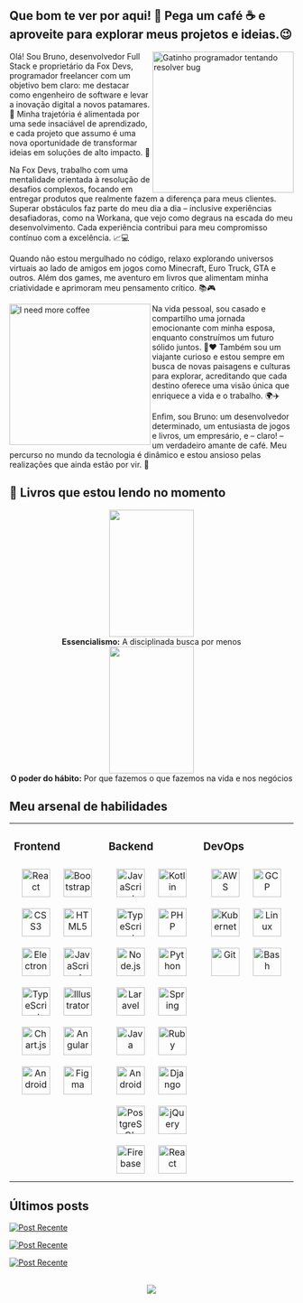 ## Que bom te ver por aqui! 👋 Pega um café ☕ e aproveite para explorar meus projetos e ideias.😉
 
<img src="https://media4.giphy.com/media/v1.Y2lkPTc5MGI3NjExN2d2bHIwbjd1aXJ0YTQ5aTB2NGFvcXZyYzV4YjM3Y3QycXMza3FuZSZlcD12MV9pbnRlcm5hbF9naWZfYnlfaWQmY3Q9Zw/3oKIPnAiaMCws8nOsE/giphy.webp" min-width="250px" max-width="250px" width="250px" align="right" alt="Gatinho programador tentando resolver bug">

<p align="left"> 
  Olá! Sou Bruno, desenvolvedor Full Stack e proprietário da Fox Devs, programador freelancer com um objetivo bem claro: me destacar como engenheiro de software e levar a inovação digital a novos patamares. 🚀 Minha trajetória é alimentada por uma sede insaciável de aprendizado, e cada projeto que assumo é uma nova oportunidade de transformar ideias em soluções de alto impacto. 🦊

Na Fox Devs, trabalho com uma mentalidade orientada à resolução de desafios complexos, focando em entregar produtos que realmente fazem a diferença para meus clientes. Superar obstáculos faz parte do meu dia a dia – inclusive experiências desafiadoras, como na Workana, que vejo como degraus na escada do meu desenvolvimento. Cada experiência contribui para meu compromisso contínuo com a excelência. 📈💻

Quando não estou mergulhado no código, relaxo explorando universos virtuais ao lado de amigos em jogos como Minecraft, Euro Truck, GTA e outros. Além dos games, me aventuro em livros que alimentam minha criatividade e aprimoram meu pensamento crítico. 📚🎮

<img src="https://media1.giphy.com/media/v1.Y2lkPTc5MGI3NjExMGhxcXE2eDZiZDQ3OGh1ODQ3YjhiOWo4enpsbmxjYzB4Y3g1MGhyeiZlcD12MV9pbnRlcm5hbF9naWZfYnlfaWQmY3Q9Zw/13USqh5fJ2XnIk/giphy.webp" min-width="250px" max-width="250px" width="250px" align="left" alt="I need more coffee">

Na vida pessoal, sou casado e compartilho uma jornada emocionante com minha esposa, enquanto construímos um futuro sólido juntos. 💍❤️ Também sou um viajante curioso e estou sempre em busca de novas paisagens e culturas para explorar, acreditando que cada destino oferece uma visão única que enriquece a vida e o trabalho. 🌍✈️

Enfim, sou Bruno: um desenvolvedor determinado, um entusiasta de jogos e livros, um empresário, e – claro! – um verdadeiro amante de café. Meu percurso no mundo da tecnologia é dinâmico e estou ansioso pelas realizações que ainda estão por vir. 🌟
</p>

## 📔 Livros que estou lendo no momento
<p align="center">
  <div align="center" justify-content="center">
    <div style="text-align: center;">
      <img src="https://m.media-amazon.com/images/I/71HuZRl-XeL._SY425_.jpg" width="150" height="225">
      <div><strong>Essencialismo:</strong> A disciplinada busca por menos</div>
    </div>
    <div style="text-align: center;">
      <img src="https://m.media-amazon.com/images/I/51Pw06uU8FL._SY445_SX342_.jpg" width="150" height="225">
      <div><strong>O poder do hábito:</strong> Por que fazemos o que fazemos na vida e nos negócios </div>
    </div>
  </div>
</p>

## Meu arsenal de habilidades
<table><tr><td valign="top" width="33%">

### Frontend  
<div align="center">  
<a href="https://reactjs.org/" target="_blank"><img style="margin: 10px" src="https://profilinator.rishav.dev/skills-assets/react-original-wordmark.svg" alt="React" height="50" /></a>  
<a href="https://getbootstrap.com/docs/3.4/javascript/" target="_blank"><img style="margin: 10px" src="https://profilinator.rishav.dev/skills-assets/bootstrap-plain.svg" alt="Bootstrap" height="50" /></a>  
<a href="https://www.w3schools.com/css/" target="_blank"><img style="margin: 10px" src="https://profilinator.rishav.dev/skills-assets/css3-original-wordmark.svg" alt="CSS3" height="50" /></a>  
<a href="https://en.wikipedia.org/wiki/HTML5" target="_blank"><img style="margin: 10px" src="https://profilinator.rishav.dev/skills-assets/html5-original-wordmark.svg" alt="HTML5" height="50" /></a>  
<a href="https://www.electronjs.org/" target="_blank"><img style="margin: 10px" src="https://profilinator.rishav.dev/skills-assets/electron-original.svg" alt="Electron" height="50" /></a>  
<a href="https://www.javascript.com/" target="_blank"><img style="margin: 10px" src="https://profilinator.rishav.dev/skills-assets/javascript-original.svg" alt="JavaScript" height="50" /></a>  
<a href="https://www.typescriptlang.org/" target="_blank"><img style="margin: 10px" src="https://profilinator.rishav.dev/skills-assets/typescript-original.svg" alt="TypeScript" height="50" /></a>  
<a href="https://www.adobe.com/in/products/illustrator.html" target="_blank"><img style="margin: 10px" src="https://profilinator.rishav.dev/skills-assets/adobe_illustrator-icon.svg" alt="Illustrator" height="50" /></a>  
<a href="https://www.chartjs.org/" target="_blank"><img style="margin: 10px" src="https://profilinator.rishav.dev/skills-assets/logo-title.svg" alt="Chart.js" height="50" /></a>  
<a href="https://angular.io/" target="_blank"><img style="margin: 10px" src="https://profilinator.rishav.dev/skills-assets/angularjs-original.svg" alt="Angular" height="50" /></a>  
<a href="https://www.android.com/intl/en_in/" target="_blank"><img style="margin: 10px" src="https://profilinator.rishav.dev/skills-assets/android-original-wordmark.svg" alt="Android" height="50" /></a>  
<a href="https://www.figma.com/" target="_blank"><img style="margin: 10px" src="https://profilinator.rishav.dev/skills-assets/figma-icon.svg" alt="Figma" height="50" /></a>  
</div>

</td><td valign="top" width="33%">

### Backend  
<div align="center">  
<a href="https://www.javascript.com/" target="_blank"><img style="margin: 10px" src="https://profilinator.rishav.dev/skills-assets/javascript-original.svg" alt="JavaScript" height="50" /></a>  
  <a href="https://kotlinlang.org/" target="_blank"><img style="margin: 10px" src="https://upload.wikimedia.org/wikipedia/commons/thumb/7/74/Kotlin_Icon.png/1200px-Kotlin_Icon.png" alt="Kotlin" height="50" /></a> 
<a href="https://www.typescriptlang.org/" target="_blank"><img style="margin: 10px" src="https://profilinator.rishav.dev/skills-assets/typescript-original.svg" alt="TypeScript" height="50" /></a>  
<a href="https://www.php.net/" target="_blank"><img style="margin: 10px" src="https://profilinator.rishav.dev/skills-assets/php-original.svg" alt="PHP" height="50" /></a>  
<a href="https://nodejs.org/" target="_blank"><img style="margin: 10px" src="https://profilinator.rishav.dev/skills-assets/nodejs-original-wordmark.svg" alt="Node.js" height="50" /></a>  
<a href="https://www.python.org/" target="_blank"><img style="margin: 10px" src="https://profilinator.rishav.dev/skills-assets/python-original.svg" alt="Python" height="50" /></a>  
<a href="https://laravel.com/" target="_blank"><img style="margin: 10px" src="https://profilinator.rishav.dev/skills-assets/laravel-plain-wordmark.svg" alt="Laravel" height="50" /></a>  
<a href="https://docs.spring.io/spring-framework/docs/3.0.x/reference/expressions.html#:~:text=The%20Spring%20Expression%20Language%20(SpEL,and%20basic%20string%20templating%20functionality." target="_blank"><img style="margin: 10px" src="https://profilinator.rishav.dev/skills-assets/springio-icon.svg" alt="Spring" height="50" /></a>  
<a href="https://www.java.com/" target="_blank"><img style="margin: 10px" src="https://profilinator.rishav.dev/skills-assets/java-original-wordmark.svg" alt="Java" height="50" /></a>  
<a href="https://www.ruby-lang.org/en/" target="_blank"><img style="margin: 10px" src="https://profilinator.rishav.dev/skills-assets/ruby-original-wordmark.svg" alt="Ruby" height="50" /></a>  
<a href="https://www.android.com/intl/en_in/" target="_blank"><img style="margin: 10px" src="https://profilinator.rishav.dev/skills-assets/android-original-wordmark.svg" alt="Android" height="50" /></a>  
<a href="https://www.djangoproject.com/" target="_blank"><img style="margin: 10px" src="https://profilinator.rishav.dev/skills-assets/django-original.svg" alt="Django" height="50" /></a>  
<a href="https://www.postgresql.org/" target="_blank"><img style="margin: 10px" src="https://profilinator.rishav.dev/skills-assets/postgresql-original-wordmark.svg" alt="PostgreSQL" height="50" /></a>  
<a href="https://jquery.com/" target="_blank"><img style="margin: 10px" src="https://profilinator.rishav.dev/skills-assets/jquery.png" alt="jQuery" height="50" /></a>  
<a href="https://firebase.google.com/" target="_blank"><img style="margin: 10px" src="https://profilinator.rishav.dev/skills-assets/firebase.png" alt="Firebase" height="50" /></a>  
<a href="https://reactjs.org/" target="_blank"><img style="margin: 10px" src="https://profilinator.rishav.dev/skills-assets/react-original-wordmark.svg" alt="React" height="50" /></a>  
</div>

</td><td valign="top" width="33%">

### DevOps  
<div align="center">  
<a href="https://aws.amazon.com/" target="_blank"><img style="margin: 10px" src="https://profilinator.rishav.dev/skills-assets/amazonwebservices-original-wordmark.svg" alt="AWS" height="50" /></a>  
<a href="https://cloud.google.com/" target="_blank"><img style="margin: 10px" src="https://profilinator.rishav.dev/skills-assets/google_cloud-icon.svg" alt="GCP" height="50" /></a>  
<a href="https://kubernetes.io/" target="_blank"><img style="margin: 10px" src="https://profilinator.rishav.dev/skills-assets/kubernetes-icon.svg" alt="Kubernetes" height="50" /></a>  
<a href="https://www.linux.org/" target="_blank"><img style="margin: 10px" src="https://profilinator.rishav.dev/skills-assets/linux-original.svg" alt="Linux" height="50" /></a>  
<a href="https://github.com/" target="_blank"><img style="margin: 10px" src="https://profilinator.rishav.dev/skills-assets/git-scm-icon.svg" alt="Git" height="50" /></a>  
<a href="https://www.gnu.org/software/bash/" target="_blank"><img style="margin: 10px" src="https://profilinator.rishav.dev/skills-assets/gnu_bash-icon.svg" alt="Bash" height="50" /></a>  
</div>

</td></tr></table>  

## Últimos posts
<a target="_blank" href="https://github-readme-medium-recent-article.vercel.app/medium/@brunonascimentodeveloper/0"><img src="https://github-readme-medium-recent-article.vercel.app/medium/@brunonascimentodeveloper/0" alt="Post Recente">

<a target="_blank" href="https://github-readme-medium-recent-article.vercel.app/medium/@brunonascimentodeveloper/1"><img src="https://github-readme-medium-recent-article.vercel.app/medium/@brunonascimentodeveloper/1" alt="Post Recente">

<a target="_blank" href="https://github-readme-medium-recent-article.vercel.app/medium/@brunonascimentodeveloper/2"><img src="https://github-readme-medium-recent-article.vercel.app/medium/@brunonascimentodeveloper/2" alt="Post Recente">

<br/>  

<div align="center">
<img src="https://komarev.com/ghpvc/?username=07042006&&style=flat-square" align="center" />
</div>  
  
<br/> 

